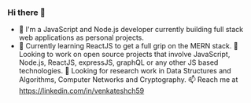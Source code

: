 ### Hi there 👋

- 🔭 I'm a JavaScript and Node.js developer currently building full stack web applications as personal projects.
- 🌱 Currently learning ReactJS to get a full grip on the MERN stack.
👯 Looking to work on open source projects that involve JavaScript, Node.js, ReactJS, expressJS, graphQL or any other JS based technologies.
💬 Looking for research work in Data Structures and Algorithms, Computer Networks and Cryptography.
📫 Reach me at https://linkedin.com/in/venkateshch59

<!--
**venkatexh/venkatexh** is a ✨ _special_ ✨ repository because its `README.md` (this file) appears on your GitHub profile.

Here are some ideas to get you started:


- ⚡ Fun fact: ...
-->
